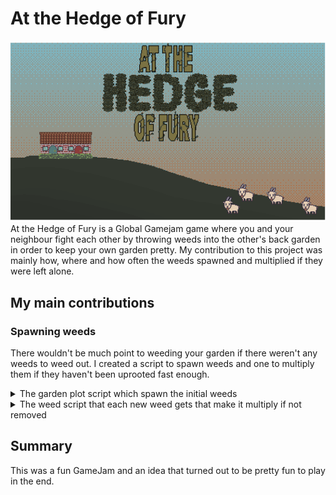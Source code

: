 # At the Hedge of Fury
![AthehedgeoffuryTitle](/Assets/AthehedgeoffuryTitle.png)
At the Hedge of Fury is a Global Gamejam game where you and your neighbour fight each other by throwing weeds into the other's back garden in order to keep your own garden pretty. My contribution to this project was mainly how, where and how often the weeds spawned and multiplied if they were left alone.<br>
## My main contributions
### Spawning weeds
There wouldn't be much point to weeding your garden if there weren't any weeds to weed out. I created a script to spawn weeds and one to multiply them if they haven't been uprooted fast enough.<br>
<details>
  <summary>The garden plot script which spawn the initial weeds</summary>

  ```
using UnityEngine;
using Random = UnityEngine.Random;


public class GardenPlot : MonoBehaviour
{
    [SerializeField] private GameObject weedObj;
    [SerializeField] private GameObject thrownWeed;
    [SerializeField] private float adjustedSpawnInterval = 5f;

    public bool harderByTime;
    
    private float weedSpawnInterval;
    private float countdownCounter;
    private int growState;
    private float growTimer;

    private void Start()
    {
        weedSpawnInterval = adjustedSpawnInterval;
        countdownCounter = 5f;
    }

    private void Update()
    {
        if (growState < 3)
        {
            CountDownToSpawn();
            IncreaseSpawnInterval();
        }
    }

    private void IncreaseSpawnInterval()
    {
        //Increases spawns successively as the match progresses
        if (countdownCounter <= 0)
        {
            adjustedSpawnInterval--;
            countdownCounter = 5f;
            if (adjustedSpawnInterval < 1)
                adjustedSpawnInterval = 1;
        }
        else
            countdownCounter -= 1 * Time.deltaTime;
    }

    private void CountDownToSpawn()
    {
        if (weedSpawnInterval <= 0)
        {
            SpawnWeed();
            weedSpawnInterval = adjustedSpawnInterval;
            Debug.Log("Spawning weed");
        }
        else
            weedSpawnInterval -= 1 * Time.deltaTime;
    }

    private void SpawnWeed()
    {
        Bounds bounds = GetComponent<PolygonCollider2D>().bounds;
        Instantiate(weedObj, RandomizeSpawnPosition(bounds), gameObject.transform.rotation);
    }

    private Vector2 RandomizeSpawnPosition(Bounds bounds)
    {
        return new Vector2(Random.Range(bounds.min.x, bounds.max.x), Random.Range(bounds.min.y, bounds.max.y));
    }

    public void HitByWeed(Vector2 hitLocation)
    {
        Instantiate(thrownWeed, hitLocation, transform.rotation);
        if (harderByTime)
        {
            
        }
    }
}

```
</details>

<details>
  <summary>The weed script that each new weed gets that make it multiply if not removed</summary>

  ```
using System;
using System.Collections;
using System.Collections.Generic;
using System.Drawing;
using Unity.VisualScripting;
using UnityEngine;
using Random = UnityEngine.Random;

public class GrowingWeedScript : MonoBehaviour
{
    [SerializeField] private GameObject weedObj;
    [SerializeField] private float countDownToNewWeed;
    [SerializeField] private Sprite[] growStateSprites;
    [SerializeField] private SpriteRenderer spriteRenderer;

    private int newWeedCounter = 0;
    private bool isGrabbed = false;
    private int growState;
    private float growTimer;
    public LayerMask invalidSurfaces;

    private void Start()
    {
        countDownToNewWeed = 5f;
    }

    private void Update()
    {
        if (!isGrabbed && growState > 2)
            CountDown();
        else if (!isGrabbed && growState <= 2)
            Grow();
    }

    private void Grow()
    {
        if (growTimer >= 5f && growState <= 1)
        {
            Debug.Log("Weed grown+1");
            transform.localScale = new Vector3(transform.localScale.x + 0.25f, transform.localScale.y + 0.25f,
                transform.localScale.z);
            growState++;
            spriteRenderer.sprite = growStateSprites[growState];
            growTimer = 0f;
        }
        else
            growTimer += 1 * Time.deltaTime;

    }

    private void CountDown()
    {
        if (countDownToNewWeed <= 0 && newWeedCounter < 2)
        {
            SpawnNewWeed();
            countDownToNewWeed = 5f;
            newWeedCounter++;
        }
        else
        {
            countDownToNewWeed -= 1 * Time.deltaTime;
        }
    }

    private void SpawnNewWeed()
    {
        Instantiate(weedObj, ChooseSpawnLocation(), transform.rotation);
    }

    private Vector2 ChooseSpawnLocation()
    {
        Vector2 direction = RandomizeDirection();
        int distance = RandomizeDistance();
        
        do
        {
            RandomizeDirection();
            RandomizeDistance();
        } while (Physics2D.Raycast(transform.position, direction, distance, invalidSurfaces));
        
        return Physics2D.Raycast(transform.position, direction, distance).point;
    }

    private Vector2 RandomizeDirection()
    {
        return new Vector2(Random.Range(-1f, 1f), Random.Range(-1f, 1f));
    }

    private int RandomizeDistance()
    {
        return Random.Range(3, 7);
    }
}

```
</details>

## Summary
This was a fun GameJam and an idea that turned out to be pretty fun to play in the end. 
